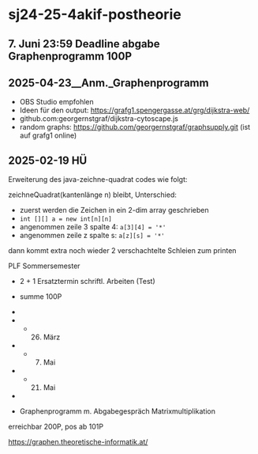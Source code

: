 # sj24-25-4akif-postheorie

## 7. Juni 23:59 Deadline abgabe Graphenprogramm 100P

## 2025-04-23__Anm._Graphenprogramm

- OBS Studio empfohlen
- Ideen für den output: <https://grafg1.spengergasse.at/grg/dijkstra-web/>
- github.com:georgernstgraf/dijkstra-cytoscape.js
- random graphs: <https://github.com/georgernstgraf/graphsupply.git> (ist auf
grafg1 online)

## 2025-02-19 HÜ

Erweiterung des java-zeichne-quadrat codes wie folgt:

zeichneQuadrat(kantenlänge n) bleibt, Unterschied:

- zuerst werden die Zeichen in ein 2-dim array geschrieben
- `int [][] a = new int[n][n]`
- angenommen zeile 3 spalte 4: `a[3][4] = '*'`
- angenommen zeile z spalte s: `a[z][s] = '*'`

dann kommt extra noch wieder 2 verschachtelte Schleien zum printen

PLF Sommersemester

- 2 + 1 Ersatztermin schriftl. Arbeiten (Test)
- summe  100P
-
- - 26. März
- - 7. Mai
- - 21. Mai

-
- Graphenprogramm m. Abgabegespräch Matrixmultiplikation

erreichbar 200P, pos ab 101P

<https://graphen.theoretische-informatik.at/>

